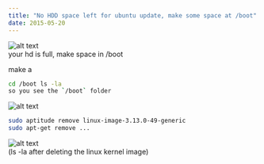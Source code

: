 ```yaml
---
title: "No HDD space left for ubuntu update, make some space at /boot"
date: 2015-05-20
---
```


![alt text](https://joergi77.files.wordpress.com/2015/05/hd_full.png "your hd is full, make space in /boot")    
your hd is full, make space in /boot

make a 
```bash 
cd /boot ls -la
so you see the `/boot` folder
```
![alt text](https://joergi77.files.wordpress.com/2015/05/hd_full_lsla.png)   

```bash
sudo aptitude remove linux-image-3.13.0-49-generic
sudo apt-get remove ...
```
![alt text](https://joergi77.files.wordpress.com/2015/05/after_deleting_linux_image.png)     
(ls -la after deleting the linux kernel image)
